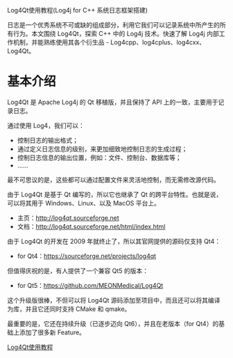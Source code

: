 Log4Qt使用教程(Log4j for C++ 系统日志框架搭建)

日志是一个优秀系统不可或缺的组成部分，利用它我们可以记录系统中所产生的所有行为。本文围绕 Log4Qt，探索 C++ 中的 Log4j 技术。快速了解 Log4j 内部工作机制，并能熟练使用其各个衍生品 - Log4cpp、log4cplus、log4cxx、Log4Qt。

# **基本介绍**

Log4Qt 是 Apache Log4j 的 Qt 移植版，并且保持了 API 上的一致，主要用于记录日志。

通过使用 Log4，我们可以：

- 控制日志的输出格式；
- 通过定义日志信息的级别，来更加细致地控制日志的生成过程；
- 控制日志信息的输出位置，例如：文件、控制台、数据库等；
- ……

最不可思议的是，这些都可以通过配置文件来灵活地控制，而无需修改源代码。

由于 Log4Qt 是基于 Qt 编写的，所以它也继承了 Qt 的跨平台特性。也就是说，可以将其用于 Windows、Linux、以及 MacOS 平台上。

- 主页：http://log4qt.sourceforge.net
- 文档：http://log4qt.sourceforge.net/html/index.html

由于 Log4Qt 的开发在 2009 年就终止了，所以其官网提供的源码仅支持 Qt4：

- for Qt4：https://sourceforge.net/projects/log4qt

但值得庆祝的是，有人提供了一个兼容 Qt5 的版本：

- for Qt5：https://github.com/MEONMedical/Log4Qt

这个升级版很棒，不但可以将 Log4Qt 源码添加至项目中，而且还可以将其编译为库，并且它还同时支持 CMake 和 qmake。

最重要的是，它还在持续升级（已逐步迈向 Qt6），并且在老版本（for Qt4）的基础上添加了很多新 Feature。

[Log4Qt使用教程](https://www.ljjyy.com/archives/2021/03/100645.html)
